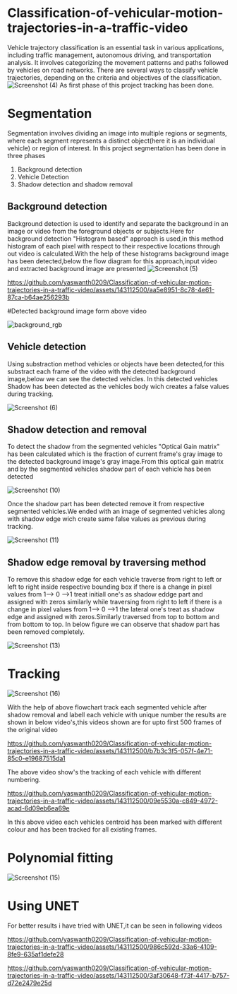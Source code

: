 # Classification-of-vehicular-motion-trajectories-in-a-traffic-video
Vehicle trajectory classification is an essential task in various applications, including traffic management, autonomous driving, and transportation analysis. It involves categorizing the movement patterns and paths followed by vehicles on road networks. There are several ways to classify vehicle trajectories, depending on the criteria and objectives of the classification. 
![Screenshot (4)](https://github.com/yaswanth0209/Classification-of-vehicular-motion-trajectories-in-a-traffic-video/blob/main/Images/Screenshot%20(4).png)
As first phase of this project tracking has been done.
# Segmentation
 Segmentation involves dividing an image into multiple regions or segments, where each segment represents a distinct object(here it is an individual vehicle) or region of interest. In this project segmentation has been done in three phases
1. Background detection
2. Vehicle Detection
3. Shadow detection and shadow removal
## Background detection
Background detection is used to identify and separate the background in an image or video from the foreground objects or subjects.Here for background detection "Histogram based" approach is used,in this method histogram of each pixel with respect to their respective locations through out video is calculated.With the help of these histograms background image has been detected,below the flow diagram for this approach,input video and extracted background image are presented
![Screenshot (5)](https://github.com/yaswanth0209/Classification-of-vehicular-motion-trajectories-in-a-traffic-video/blob/main/Images/Screenshot%20(5).png)


https://github.com/yaswanth0209/Classification-of-vehicular-motion-trajectories-in-a-traffic-video/assets/143112500/aa5e8951-8c78-4e61-87ca-b64ae256293b

#Detected background image form above video



![background_rgb](https://github.com/yaswanth0209/Classification-of-vehicular-motion-trajectories-in-a-traffic-video/blob/main/Images/background_rgb.jpg)

## Vehicle detection
Using substraction method vehicles or objects have been detected,for this substract each frame of the video with the detected background image,below we can see the detected vehicles. In this detected vehicles Shadow has been detected as the vehicles body wich creates a false values during tracking.

![Screenshot (6)](https://github.com/yaswanth0209/Classification-of-vehicular-motion-trajectories-in-a-traffic-video/blob/main/Images/Screenshot%20(6).png)

## Shadow detection and removal
To detect the shadow from the segmented vehicles "Optical Gain matrix" has been calculated which is the fraction of current frame's gray image to the detected background image's gray image.From this optical gain matrix and by the segmented vehicles shadow part of each vehicle has been detected

![Screenshot (10)](https://github.com/yaswanth0209/Classification-of-vehicular-motion-trajectories-in-a-traffic-video/blob/main/Images/Screenshot%20(10).png)

Once the shadow part has been detected remove it from respective segmented vehicles.We ended with an image of segmented vehicles along with shadow edge wich create same false values as previous during tracking.

![Screenshot (11)](https://github.com/yaswanth0209/Classification-of-vehicular-motion-trajectories-in-a-traffic-video/blob/main/Images/Screenshot%20(11).png)

## Shadow edge removal by traversing method
To remove this shadow edge for each vehicle traverse from right to left or left to right inside respective bounding box if there is a change in pixel values from 1--> 0 -->1 treat initiall one's as shadow eddge part and assigned with zeros similarly while traversing from right to left if there is a change in pixel values from 1--> 0 -->1 the lateral one's treat as shadow edge and assigned with zeros.Similarly traversed from top to bottom and from bottom to top. In below figure we can observe that shadow part has been removed completely. 

![Screenshot (13)](https://github.com/yaswanth0209/Classification-of-vehicular-motion-trajectories-in-a-traffic-video/blob/main/Images/Screenshot%20(13).png)
# Tracking

![Screenshot (16)](https://github.com/yaswanth0209/Classification-of-vehicular-motion-trajectories-in-a-traffic-video/assets/143112500/87336a49-106b-49a9-a97d-5696b91f3d3f)

With the help of above flowchart track each segmented vehicle after shadow removal and labell each vehicle with unique number the results are shown in below video's,this videos shown are for upto first 500 frames of the original video


https://github.com/yaswanth0209/Classification-of-vehicular-motion-trajectories-in-a-traffic-video/assets/143112500/b7b3c3f5-057f-4e71-85c0-e19687515da1

The above video show's the tracking of each vehicle with different numbering.

https://github.com/yaswanth0209/Classification-of-vehicular-motion-trajectories-in-a-traffic-video/assets/143112500/09e5530a-c849-4972-acad-6d09eb6ea69e

In this above video each vehicles centroid has been marked with different colour and has been tracked for all existing frames.


# Polynomial fitting

![Screenshot (15)](https://github.com/yaswanth0209/Classification-of-vehicular-motion-trajectories-in-a-traffic-video/blob/main/Images/Screenshot%20(15).png)

# Using UNET
For better results i have tried with UNET,it can be seen in following videos



https://github.com/yaswanth0209/Classification-of-vehicular-motion-trajectories-in-a-traffic-video/assets/143112500/986c592d-33a6-4109-8fe9-635af1defe28


https://github.com/yaswanth0209/Classification-of-vehicular-motion-trajectories-in-a-traffic-video/assets/143112500/3af30648-f73f-4417-b757-d72e2479e25d

